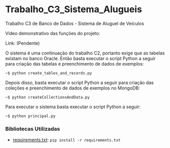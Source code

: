 # Trabalho_C3_Sistema_Alugueis
 Trabalho C3 de Banco de Dados - Sistema de Aluguel de Veículos
 
Vídeo demonstrativo das funções do projeto:

Link: (Pendente)


O sistema é uma continuação do trabalho C2, portanto exige que as tabelas existam no banco Oracle. 
Então basta executar o script Python a seguir para criação das tabelas e preenchimento de dados de exemplos:
```shell
~$ python create_tables_and_records.py
```

Depois disso, basta executar o script Python a seguir para criação das coleções e preenchimento de dados de exemplos no MongoDB:
```shell
~$ python createCollectionsAndData.py
```

Para executar o sistema basta executar o script Python a seguir:
```shell
~$ python principal.py
```

### Bibliotecas Utilizadas
- [requirements.txt](src/requirements.txt): `pip install -r requirements.txt`

